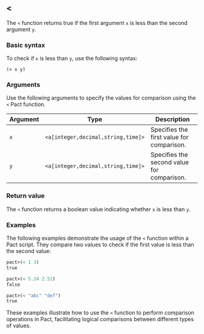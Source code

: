 ## <
The `<` function returns true if the first argument `x` is less than the second argument `y`.

### Basic syntax

To check if `x` is less than `y`, use the following syntax:

`(< x y)`

### Arguments

Use the following arguments to specify the values for comparison using the `<` Pact function.

| Argument | Type | Description |
| --- | --- | --- |
| `x` | `<a[integer,decimal,string,time]>` | Specifies the first value for comparison. |
| `y` | `<a[integer,decimal,string,time]>` | Specifies the second value for comparison. |

### Return value

The `<` function returns a boolean value indicating whether `x` is less than `y`.

### Examples

The following examples demonstrate the usage of the `<` function within a Pact script. They compare two values to check if the first value is less than the second value:

```lisp
pact>(< 1 3)
true
```

```lisp
pact>(< 5.24 2.52)
false
```

```lisp
pact>(< "abc" "def")
true
```

These examples illustrate how to use the `<` function to perform comparison operations in Pact, facilitating logical comparisons between different types of values.
